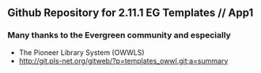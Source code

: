 ## Github Repository for 2.11.1 EG Templates // App1

### Many thanks to the Evergreen community and especially
- The Pioneer Library System (OWWLS)
- http://git.pls-net.org/gitweb/?p=templates_owwl.git;a=summary
